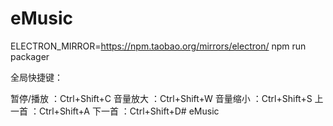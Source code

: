 # eMusic
ELECTRON_MIRROR=https://npm.taobao.org/mirrors/electron/ npm run packager

全局快捷键：

暂停/播放 ：Ctrl+Shift+C
音量放大 ：Ctrl+Shift+W
音量缩小 ：Ctrl+Shift+S
上一首 ：Ctrl+Shift+A
下一首 ：Ctrl+Shift+D# eMusic
